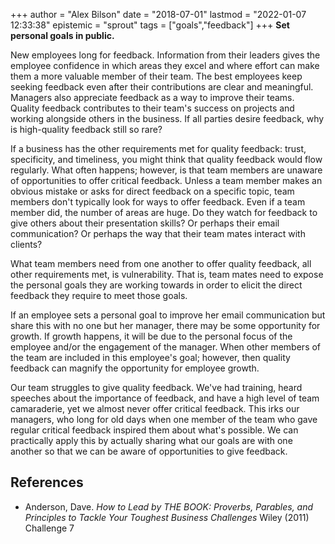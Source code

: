 +++
author = "Alex Bilson"
date = "2018-07-01"
lastmod = "2022-01-07 12:33:38"
epistemic = "sprout"
tags = ["goals","feedback"]
+++
**Set personal goals in public.**

New employees long for feedback. Information from their leaders gives the employee confidence in which areas they excel and where effort can make them a more valuable member of their team. The best employees keep seeking feedback even after their contributions are clear and meaningful. Managers also appreciate feedback as a way to improve their teams. Quality feedback contributes to their team's success on projects and working alongside others in the business. If all parties desire feedback, why is high-quality feedback still so rare?

If a business has the other requirements met for quality feedback: trust, specificity, and timeliness, you might think that quality feedback would flow regularly. What often happens; however, is that team members are unaware of opportunities to offer critical feedback. Unless a team member makes an obvious mistake or asks for direct feedback on a specific topic, team members don't typically look for ways to offer feedback. Even if a team member did, the number of areas are huge. Do they watch for feedback to give others about their presentation skills? Or perhaps their email communication? Or perhaps the way that their team mates interact with clients?

What team members need from one another to offer quality feedback, all other requirements met, is vulnerability. That is, team mates need to expose the personal goals they are working towards in order to elicit the direct feedback they require to meet those goals.

If an employee sets a personal goal to improve her email communication but share this with no one but her manager, there may be some opportunity for growth. If growth happens, it will be due to the personal focus of the employee and/or the engagement of the manager. When other members of the team are included in this employee's goal; however, then quality feedback can magnify the opportunity for employee growth.

Our team struggles to give quality feedback. We've had training, heard speeches about the importance of feedback, and have a high level of team camaraderie, yet we almost never offer critical feedback. This irks our managers, who long for old days when one member of the team who gave regular critical feedback inspired them about what's possible. We can practically apply this by actually sharing what our goals are with one another so that we can be aware of opportunities to give feedback.

## References

- Anderson, Dave. _How to Lead by THE BOOK: Proverbs, Parables, and Principles to Tackle Your Toughest Business Challenges_ Wiley (2011) Challenge 7
